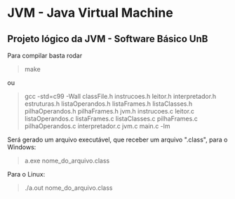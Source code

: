 # JVM - Java Virtual Machine
## Projeto lógico da JVM - Software Básico UnB

Para compilar basta rodar

> make

ou

> gcc -std=c99 -Wall classFile.h instrucoes.h leitor.h interpretador.h estruturas.h listaOperandos.h listaFrames.h listaClasses.h pilhaOperandos.h pilhaFrames.h jvm.h  instrucoes.c leitor.c listaOperandos.c listaFrames.c listaClasses.c pilhaFrames.c pilhaOperandos.c interpretador.c jvm.c main.c -lm

Será gerado um arquivo executável, que receber um arquivo ".class", para o Windows:

> a.exe nome_do_arquivo.class

Para o Linux:

> ./a.out nome_do_arquivo.class

